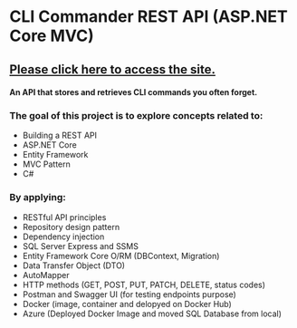# CLI Commander REST API (ASP.NET Core MVC)
## [Please click here to access the site.](http://clicommanderapicontainer.d0fmcwgzeyb3fkea.canadacentral.azurecontainer.io/index.html)
#### An API that stores and retrieves CLI commands you often forget.

### The goal of this project is to explore concepts related to:
- Building a REST API
- ASP.NET Core
- Entity Framework
- MVC Pattern
- C#

### By applying:
- RESTful API principles
- Repository design pattern
- Dependency injection
- SQL Server Express and SSMS
- Entity Framework Core O/RM (DBContext, Migration)
- Data Transfer Object (DTO)
- AutoMapper
- HTTP methods (GET, POST, PUT, PATCH, DELETE, status codes)
- Postman and Swagger UI (for testing endpoints purpose)
- Docker (image, container and delopyed on Docker Hub)
- Azure (Deployed Docker Image and moved SQL Database from local)
